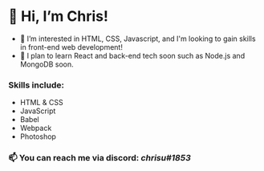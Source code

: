 # 👋 Hi, I’m Chris!
- 👀 I’m interested in HTML, CSS, Javascript, and I'm looking to gain skills in front-end web development!
- 🌱 I plan to learn React and back-end tech soon such as Node.js and MongoDB soon.
### Skills include:
- HTML & CSS
- JavaScript
- Babel
- Webpack
- Photoshop 
### 📫 You can reach me via discord: ***chrisu#1853***

